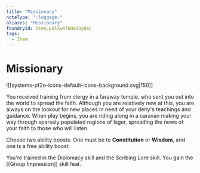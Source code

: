 ```yaml
---
title: "Missionary"
noteType: ":luggage:"
aliases: "Missionary"
foundryId: Item.p8lXwR70Q8V3y0SC
tags:
  - Item
---
```


# Missionary
![[systems-pf2e-icons-default-icons-background.svg|150]]

You received training from clergy in a faraway temple, who sent you out into the world to spread the faith. Although you are relatively new at this, you are always on the lookout for new places in need of your deity's teachings and guidance. When play begins, you are riding along in a caravan making your way through sparsely populated regions of Isger, spreading the news of your faith to those who will listen.

Choose two ability boosts. One must be to **Constitution** or **Wisdom**, and one is a free ability boost.

You're trained in the Diplomacy skill and the Scribing Lore skill. You gain the [[Group Impression]] skill feat.
